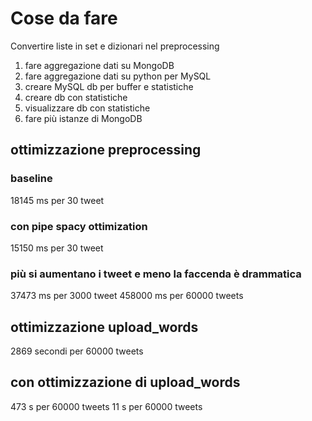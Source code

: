 # Cose da fare
Convertire liste in set e dizionari nel preprocessing
1. fare aggregazione dati su MongoDB
2. fare aggregazione dati su python per MySQL
3. creare MySQL db per buffer e statistiche
4. creare db con statistiche
5. visualizzare db con statistiche
6. fare più istanze di MongoDB

## ottimizzazione preprocessing
### baseline
18145 ms per 30 tweet
### con pipe spacy ottimization
15150 ms per 30 tweet
### più si aumentano i tweet e meno la faccenda è drammatica
 37473 ms per 3000 tweet
458000 ms per 60000 tweets

## ottimizzazione upload_words
2869 secondi per 60000 tweets

## con ottimizzazione di upload_words
473 s per 60000 tweets
11 s per 60000 tweets
